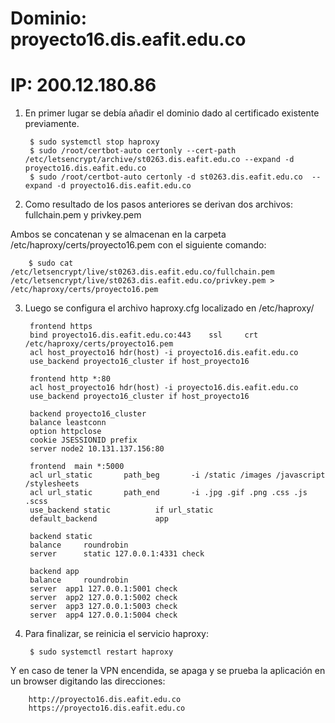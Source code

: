 # Dominio: proyecto16.dis.eafit.edu.co
# IP: 200.12.180.86

1) En primer lugar se debía añadir el dominio dado al certificado existente previamente.

		$ sudo systemctl stop haproxy
		$ sudo /root/certbot-auto certonly --cert-path /etc/letsencrypt/archive/st0263.dis.eafit.edu.co --expand -d proyecto16.dis.eafit.edu.co
		$ sudo /root/certbot-auto certonly -d st0263.dis.eafit.edu.co  --expand -d proyecto16.dis.eafit.edu.co

2) Como resultado de los pasos anteriores se derivan dos archivos: fullchain.pem y privkey.pem

Ambos se concatenan y se almacenan en la carpeta /etc/haproxy/certs/proyecto16.pem con el siguiente comando:

	 	$ sudo cat /etc/letsencrypt/live/st0263.dis.eafit.edu.co/fullchain.pem /etc/letsencrypt/live/st0263.dis.eafit.edu.co/privkey.pem > /etc/haproxy/certs/proyecto16.pem

3) Luego se configura el archivo haproxy.cfg localizado en /etc/haproxy/
	
		frontend https
    	bind proyecto16.dis.eafit.edu.co:443    ssl     crt     /etc/haproxy/certs/proyecto16.pem
    	acl host_proyecto16 hdr(host) -i proyecto16.dis.eafit.edu.co
    	use_backend proyecto16_cluster if host_proyecto16
    
  		frontend http *:80
    	acl host_proyecto16 hdr(host) -i proyecto16.dis.eafit.edu.co
    	use_backend proyecto16_cluster if host_proyecto16
  
  		backend proyecto16_cluster
    	balance leastconn
    	option httpclose
    	cookie JSESSIONID prefix
    	server node2 10.131.137.156:80

  		frontend  main *:5000
    	acl url_static       path_beg       -i /static /images /javascript /stylesheets
    	acl url_static       path_end       -i .jpg .gif .png .css .js .scss
    	use_backend static          if url_static
    	default_backend             app
    
  		backend static
    	balance     roundrobin
    	server      static 127.0.0.1:4331 check

  		backend app
    	balance     roundrobin
    	server  app1 127.0.0.1:5001 check
    	server  app2 127.0.0.1:5002 check
    	server  app3 127.0.0.1:5003 check
    	server  app4 127.0.0.1:5004 check

4) Para finalizar, se reinicia el servicio haproxy:

		$ sudo systemctl restart haproxy

Y en caso de tener la VPN encendida, se apaga y se prueba la aplicación en un browser digitando las direcciones:

		http://proyecto16.dis.eafit.edu.co
		https://proyecto16.dis.eafit.edu.co